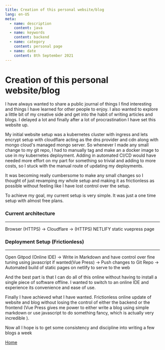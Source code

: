 ```yaml
---
title: Creation of this personal website/blog
lang: en-US
meta:
  - name: description
    content: java
  - name: keywords
    content: backend
  - name: category
    content: personal page
  - name: date
    content: 8th September 2021
---
```


# Creation of this personal website/blog

I have always wanted to share a public journal of things I find interesting and things I have learned for other people to enjoy. I also wanted to explore a little bit of my creative side and get into the habit of writing articles and blogs. I delayed a lot and finally after a lot of procrastination I have set this website up.


My initial website setup was a kubernetes cluster with ingress and lets encrypt setup with cloudflare acting as the dns provider and cdn along with mongo cloud's managed mongo server. So whenever I made any small change to my git repo, I had to manually tag and make an a docker image to use in my kubernetes deployment. Adding in automated CI/CD would have needed more effort on my part for something so trivial and adding to more costs, so I stuck with the manual route of updating my deployments.

It was becoming really cumbersome to make any small changes so I thought of just revamping my whole setup and making it as frictionless as possible without feeling like I have lost control over the setup. 

To achieve my goal, my current setup is very simple. It was just a one time setup with almost free plans. 

### Current architecture
---
Browser (HTTPS) -> Cloudflare -> (HTTPS) NETLIFY static vuepress page

### Deployment Setup (Frictionless)
---
Open Gitpod (Online IDE) -> Write in Markdown and have control over fine tuning using javascript if wanted(Vue Press) -> Push changes to Git Repo -> Automated build of static pages on netlify to serve to the web

And the best part is that I can do all of this online without having to install a single piece of software offline. I wanted to switch to an online IDE and experience its convenience and ease of use.

Finally I have achieved what I have wanted. Frictionless online update of website and blog without losing the control of either the backend or the frontend (Vue Press gives me power to either write a blog using simple markdown or use javascript to do something fancy, which is actually very incredible ).

Now all I hope is to get some consistency and discipline into writing a few blogs a week


[Home](/)